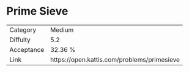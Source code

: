 # Prime Sieve

<table>
    <tr>
        <td>Category</td>
        <td>Medium</td>
    </tr>
    <tr>
        <td>Diffulty</td>
        <td>5.2</td>
    </tr>
    <tr>
        <td>Acceptance</td>
        <td>32.36 %</td>
    </tr>
    <tr>
        <td>Link</td>
        <td>https://open.kattis.com/problems/primesieve</td>
    </tr>
</table>
